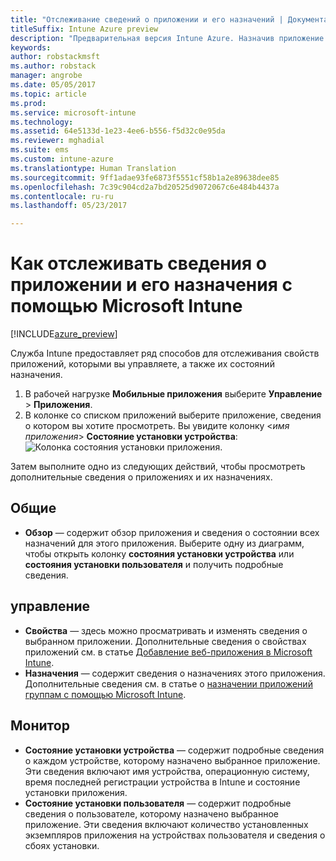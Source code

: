 ```yaml
---
title: "Отслеживание сведений о приложении и его назначений | Документация Майкрософт"
titleSuffix: Intune Azure preview
description: "Предварительная версия Intune Azure. Назначив приложение определенным пользователям или устройствам, используйте эту информацию для отслеживания состояния приложения."
keywords: 
author: robstackmsft
ms.author: robstack
manager: angrobe
ms.date: 05/05/2017
ms.topic: article
ms.prod: 
ms.service: microsoft-intune
ms.technology: 
ms.assetid: 64e5133d-1e23-4ee6-b556-f5d32c0e95da
ms.reviewer: mghadial
ms.suite: ems
ms.custom: intune-azure
ms.translationtype: Human Translation
ms.sourcegitcommit: 9ff1adae93fe6873f5551cf58b1a2e89638dee85
ms.openlocfilehash: 7c39c904cd2a7bd20525d9072067c6e484b4437a
ms.contentlocale: ru-ru
ms.lasthandoff: 05/23/2017

---
```


# <a name="how-to-monitor-app-information-and-assignments-with-microsoft-intune"></a>Как отслеживать сведения о приложении и его назначения с помощью Microsoft Intune

[!INCLUDE[azure_preview](./includes/azure_preview.md)]

Служба Intune предоставляет ряд способов для отслеживания свойств приложений, которыми вы управляете, а также их состояний назначения.

1. В рабочей нагрузке **Мобильные приложения** выберите **Управление** > **Приложения**.
2. В колонке со списком приложений выберите приложение, сведения о котором вы хотите просмотреть. Вы увидите колонку <*имя приложения*> **Состояние установки устройства**: ![Колонка состояния установки приложения](./media/monitor-apps.png).

Затем выполните одно из следующих действий, чтобы просмотреть дополнительные сведения о приложениях и их назначениях.

## <a name="general"></a>Общие

- **Обзор** — содержит обзор приложения и сведения о состоянии всех назначений для этого приложения. Выберите одну из диаграмм, чтобы открыть колонку **состояния установки устройства** или **состояния установки пользователя** и получить подробные сведения.

## <a name="manage"></a>управление

- **Свойства** — здесь можно просматривать и изменять сведения о выбранном приложении. Дополнительные сведения о свойствах приложений см. в статье [Добавление веб-приложения в Microsoft Intune](apps-add.md).
- **Назначения** — содержит сведения о назначениях этого приложения. Дополнительные сведения см. в статье о [назначении приложений группам с помощью Microsoft Intune](apps-deploy.md).

## <a name="monitor"></a>Монитор

- **Состояние установки устройства** — содержит подробные сведения о каждом устройстве, которому назначено выбранное приложение. Эти сведения включают имя устройства, операционную систему, время последней регистрации устройства в Intune и состояние установки приложения.
- **Состояние установки пользователя** — содержит подробные сведения о пользователе, которому назначено выбранное приложение. Эти сведения включают количество установленных экземпляров приложения на устройствах пользователя и сведения о сбоях установки.
